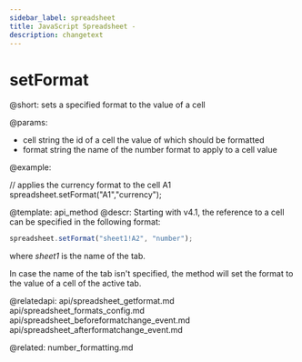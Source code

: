 ```yaml
---
sidebar_label: spreadsheet
title: JavaScript Spreadsheet - 
description: changetext
---
```


setFormat
=============

@short: sets a specified format to the value of a cell

@params:

- cell		string			the id of a cell the value of which should be formatted
- format	string			the name of the number format to apply to a cell value

@example:

// applies the currency format to the cell A1
spreadsheet.setFormat("A1","currency");

@template: api_method
@descr:
Starting with v4.1, the reference to a cell can be specified in the following format:

~~~js
spreadsheet.setFormat("sheet1!A2", "number"); 
~~~

where *sheet1* is the name of the tab.

In case the name of the tab isn't specified, the method will set the format to the value of a cell of the active tab.

@relatedapi:
api/spreadsheet_getformat.md
api/spreadsheet_formats_config.md
api/spreadsheet_beforeformatchange_event.md
api/spreadsheet_afterformatchange_event.md

@related:
number_formatting.md


